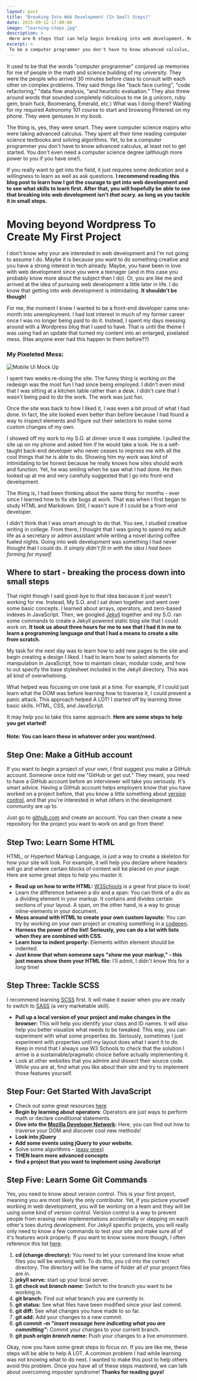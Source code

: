 ```yaml
---
layout: post
title: "Breaking Into Web Development (In Small Steps)"
date: 2015-09-12 17:00:00
image: "learning-steps.jpg"
description: >
 Here are 6 steps that can help begin breaking into web development. Read more to see what skills to begin developing while you continue to learn about the field.
excerpt: >
 To be a computer programmer you don't have to know advanced calculus, at least not to get started. If you really want to get into the field, it just requires some dedication and a willingness to learn/ask questions.
---
```


It used to be that the words "computer programmer" conjured up memories for me of people in the math and science building of my university. They were the people who arrived 30 minutes before class to consult with each other on complex problems. They said things like "back face curling", "code refactoring," "data flow analysis, "and heuristic evaluation." They also threw around words that sounded completely ridiculous to me (e.g unicorn, ruby gem, brain fuck, Boomerang, Emerald, etc.) What was I doing there? Waiting for my required Astronomy 101 course to start and browsing Pinterest on my phone. They were geniuses in my book.

The thing is, yes, they were smart. They were computer science majors who were taking advanced calculus. They spent all their time reading computer science textbooks and solving algorithms. Yet, to be a computer programmer you don't have to know advanced calculus, at least not to get started. You don't even need a computer science degree (although more power to you if you have one!).

If you really want to get into the field, it just requires some dedication and a willingness to learn as well as ask questions. **I recommend reading this blog post to learn how I got the courage to get into web development and to see what skills to learn first. After that, you will hopefully be able to see that breaking into web development isn't *that* scary. as long as you tackle it in small steps.**


# Moving beyond Wordpress To Create My First Project

I don't know why your are interested in web development and I'm not going to assume I do. Maybe it is because you want to do something creative and you have a strong interest in tech already. Maybe, you have been in love with web development since you were a teenager (and in this case you probably know more about the subject than I do). Or, you are like me and arrived at the idea of pursuing web development a little later in life. I do know that getting into web development is intimidating. **It shouldn't be though!**

For me, the moment I knew I wanted to be a front-end developer came one-month into unemployment. I had lost interest in much of my former career once I was no longer being paid to do it. Instead, I spent my days messing around with a Wordpress blog that I used to have. That is until the theme I was using had an update that turned my content into an enlarged, pixelated mess. (Has anyone ever had this happen to them before??)

### My Pixeleted Mess:
![Mobile UI Mock Up](/assets/pixelmess.png)

I spent two weeks re-doing the site. The funny thing is working on the redesign was the most fun I had since being employed. I didn't even mind that I was sitting at a kitchen table rather than a desk. I didn't care that I wasn't being paid to do the work. The work was just fun.

Once the site was back to how I liked it, I was even a bit proud of what I had done. In fact, the site looked even better than before because I had found a way to inspect elements and figure out their selectors to make some custom changes of my own.

I showed off my work to my S.O. at dinner once it was complete. I pulled the site up on my phone and asked him if he would take a look. He is a self-taught back-end developer who never ceases to impress me with all the cool things that he is able to do. Showing him my work was kind of intimidating to be honest because he really knows how sites should work and function. Yet, he was smiling when he saw what I had done. He then looked up at me and very carefully suggested that I go into front-end development.

The thing is, I had been thinking about the same thing for months - ever since I learned how to fix site bugs at work. That was when I first began to study HTML and Markdown. Still, I wasn't sure if I could be a front-end developer.  

I didn't think that I was smart enough to do that. You see, I studied creative writing in college. From there, I thought that I was going to spend my adult life as a secretary or admin assistant while writing a novel during coffee fueled nights. Going into web development was something I had never thought that I could do. *It simply didn't fit in with the idea I had been forming for myself.*

## Where to start - breaking the process down into small steps

That night though I said good-bye to that idea because it just wasn't working for me. Instead, My S.O. and I sat down together and went over some basic concepts. I learned about arrays, operators, and zero-based indexes in JavaScript. Then, we googled [Jekyll](http://jekyllrb.com/) together and my S.O. ran some commands to create a Jekyll powered static blog site that I could work on. **It took us about three hours for me to see that I had it in me to learn a programming language *and* that I had a means to create a site from scratch.**

My task for the next day was to learn how to add new pages to the site and begin creating a design I liked. I had to learn how to select elements for manipulation in JavaScript, how to maintain clean, modular code, and how to out specify the base stylesheet included in the Jekyll directory. This was all kind of overwhelming.

What helped was focusing on one task at a time. For example, if I could just learn what the DOM was before learning how to traverse it, I could prevent a panic attack. This approach helped A LOT! I started off by learning three basic skills. HTML, CSS, and JavaScript.

It may help you to take this same approach. **Here are some steps to help you get started!**  

#### Note: You can learn these in whatever order you want/need.  


## Step One: Make a GitHub account

If you want to begin a project of your own, I first suggest you make a GitHub account. Someone once told me "GitHub or get out." They meant, you need to have a GitHub account before an interviewer will take you seriously. It's smart advice. Having a GitHub account helps employers know that you have worked on a project before, that you know a little something about [version control](https://git-scm.com/book/en/v2/Getting-Started-About-Version-Control), and that you're interested in what others in the development community are up to.

Just go to [github.com](https://github.com/) and create an account. You can then create a new repository for the project you want to work on and go from there!

## Step Two: Learn Some HTML

HTML, or Hypertext Markup Language, is just a way to create a skeleton for how your site will look. For example, it will help you declare where headers will go and where certain blocks of content will be placed on your page. Here are some great steps to help you master it:

- **Read up on how to write HTML:** [W3Schools](http://www.w3schools.com/html/default.asp) is a great first place to look!
- Learn the difference between a div and a span: You can think of a div as a dividing element in your markup. It contains and divides certain sections of your layout. A span, on the other hand, is a way to group inline-elements in your document.
- **Mess around with HTML to create your own custom layouts:** You can try by working on your own project or creating something in a [codepen](http://codepen.io/pen/).
- **Harness the power of the list! Seriously, you can do a lot with lists when they are combined with CSS.**
- **Learn how to indent properly:** Elements within element should be indented.
- **Just know that when someone says "show me your markup,"  - this just means show them your HTML file:** I'll admit, I didn't know this for a *long* time!

## Step Three: Tackle SCSS

I recommend learning [SCSS](http://rookie-dev.herokuapp.com/2015/07/20/sass.html) first. It will make it easier when you are ready to switch to [SASS](http://sass-lang.com/) (a very marketable skill).

- **Pull up a local version of your project and make changes in the browser:** This will help you identify your class and ID names. It will also help you better visualize what needs to be tweaked. This way, you can experiment with what some properties do. Seriously, sometimes I just experiment with properties until my layout does what I want it to do. Keep in mind that I always use W3 Schools to check that the solution I arrive is a sustainable/pragmatic choice before actually implementing it.
- Look at other websites that you admire and dissect their source code. While you are at, find what you like about their site and try to implement those features yourself.

## Step Four: Get Started With JavaScript

- Check out some great resources [here](http://rookie-dev.herokuapp.com/2015/08/05/resources.html)
- **Begin by learning about operators**: Operators are just ways to perform math or declare conditional statements.
- **Dive into the [Mozilla Developer Network](https://developer.mozilla.org/en-US/docs/Web/JavaScript):** Here, you can find out how to traverse your DOM and discover cool new methods!
- **Look into jQuery**
- **Add some events using jQuery to your website.**
- Solve some algorithms - [(easy ones)](http://adriann.github.io/programming_problems.html)
- **THEN learn more advanced concepts**
- **find a project that you want to implement using JavaScript**

## Step Five: Learn Some Git Commands

Yes, you need to know about version control. This is your first project, meaning you are most likely the only contributor. Yet, if you picture yourself working in web development, you will be working on a team and they will be using some kind of version control. Version control is a way to prevent people from erasing new implementations accidentally or stepping on each other's toes during development. For Jekyll specific projects, you will really only need to know a few commands to test your site and make sure all of it's features work properly. If you want to know some more though, I often reference this list [here](https://gist.github.com/hofmannsven/6814451).

1. **cd (change directory):** You need to let your command line know what files you will be working with. To do this, you cd into the correct directory. The directory will be the name of folder all of your project files are in.
2. **jekyll serve:** start up your local server.
3. **git check out *branch name*:**  Switch to the branch you want to be working in.
4. **git branch:** Find out what branch you are currently in.
5. **git status:** See what files have been modified since your last commit.
6. **git diff:** See what changes you have made to so far.
6. **git add:** Add your changes to a new commit.
7. **git commit -m "*insert message here indicating what you are committing"*:** Commit your changes to your current branch.
8. **git push origin *branch name*:** Push your changes to a live environment.

Okay, now you have some great steps to focus on. If you are like me, these steps will be able to help A LOT. A common problem I had while learning was not knowing what to do next. I wanted to make this post to help others avoid this problem. Once you have all of these steps mastered, we can talk about overcoming imposter syndrome! **Thanks for reading guys!**
